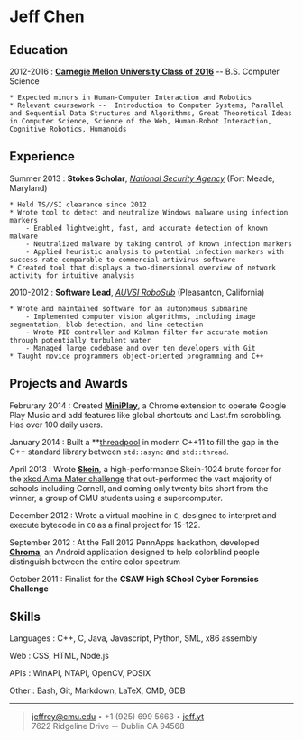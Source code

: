 Jeff Chen
=========================

Education
--------------------

2012-2016
:   **[Carnegie Mellon University Class of 2016](http://cmu.edu)** -- B.S. Computer Science

    * Expected minors in Human-Computer Interaction and Robotics
    * Relevant coursework --  Introduction to Computer Systems, Parallel and Sequential Data Structures and Algorithms, Great Theoretical Ideas in Computer Science, Science of the Web, Human-Robot Interaction, Cognitive Robotics, Humanoids

Experience
--------------------

Summer 2013
:   **Stokes Scholar**, *[National Security Agency](https://nsa.gov/)*
    (Fort Meade, Maryland)

    * Held TS//SI clearance since 2012
    * Wrote tool to detect and neutralize Windows malware using infection markers
        - Enabled lightweight, fast, and accurate detection of known malware
        - Neutralized malware by taking control of known infection markers
        - Applied heuristic analysis to potential infection markers with success rate comparable to commercial antivirus software
    * Created tool that displays a two-dimensional overview of network activity for intuitive analysis

2010-2012
:   **Software Lead**, *[AUVSI RoboSub](http://avbotz.com/)*
    (Pleasanton, California)

    * Wrote and maintained software for an autonomous submarine
        - Implemented computer vision algorithms, including image segmentation, blob detection, and line detection
        - Wrote PID controller and Kalman filter for accurate motion through potentially turbulent water
        - Managed large codebase and over ten developers with Git
    * Taught novice programmers object-oriented programming and C++


Projects and Awards
----------------------------------

Februrary 2014
:   Created **[MiniPlay](https://github.com/iambald/MiniPlay)**, a Chrome extension to operate Google Play Music and add features like global shortcuts and Last.fm scrobbling. Has over 100 daily users.

January 2014
:   Built a **[threadpool](https://github.com/iambald/threadpool) in modern C++11 to fill the gap in the C++ standard library between `std::async` and `std::thread`.

April 2013
:   Wrote **[Skein](https://github.com/iambald/Skein)**, a high-performance Skein-1024 brute forcer for the [xkcd Alma Mater challenge](http://xkcd.com/1193) that out-performed the vast majority of schools including Cornell, and coming only twenty bits short from the winner, a group of CMU students using a supercomputer.

December 2012
:   Wrote a virtual machine in `C`, designed to interpret and execute bytecode in `C0` as a final project for 15-122.

September 2012
:   At the Fall 2012 PennApps hackathon, developed **[Chroma](https://github.com/iambald/Chroma)**, an Android application designed to help colorblind people distinguish between the entire color spectrum

October 2011
:   Finalist for the **CSAW High SChool Cyber Forensics Challenge**


Skills
------------------------

Languages
:   C++, C, Java, Javascript, Python, SML, x86 assembly

Web
:   CSS, HTML, Node.js

APIs
:   WinAPI, NTAPI, OpenCV, POSIX

Other
:   Bash, Git, Markdown, LaTeX, CMD, GDB


----

> <jeffrey@cmu.edu> • +1 (925) 699 5663 • [jeff.yt](jeff.yt)\
>  7622 Ridgeline Drive -- Dublin CA 94568